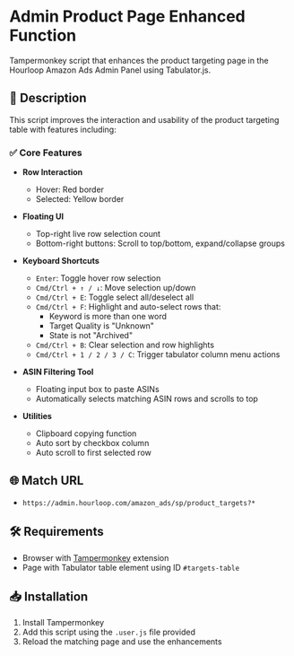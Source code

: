 # Admin Product Page Enhanced Function

Tampermonkey script that enhances the product targeting page in the Hourloop Amazon Ads Admin Panel using Tabulator.js.

## 📌 Description

This script improves the interaction and usability of the product targeting table with features including:

### ✅ Core Features

- **Row Interaction**
  - Hover: Red border
  - Selected: Yellow border

- **Floating UI**
  - Top-right live row selection count
  - Bottom-right buttons: Scroll to top/bottom, expand/collapse groups

- **Keyboard Shortcuts**
  - `Enter`: Toggle hover row selection
  - `Cmd/Ctrl + ↑ / ↓`: Move selection up/down
  - `Cmd/Ctrl + E`: Toggle select all/deselect all
  - `Cmd/Ctrl + F`: Highlight and auto-select rows that:
    - Keyword is more than one word
    - Target Quality is "Unknown"
    - State is not "Archived"
  - `Cmd/Ctrl + B`: Clear selection and row highlights
  - `Cmd/Ctrl + 1 / 2 / 3 / C`: Trigger tabulator column menu actions

- **ASIN Filtering Tool**
  - Floating input box to paste ASINs
  - Automatically selects matching ASIN rows and scrolls to top

- **Utilities**
  - Clipboard copying function
  - Auto sort by checkbox column
  - Auto scroll to first selected row

## 🌐 Match URL

- `https://admin.hourloop.com/amazon_ads/sp/product_targets?*`

## 🛠 Requirements

- Browser with [Tampermonkey](https://tampermonkey.net) extension
- Page with Tabulator table element using ID `#targets-table`

## 📥 Installation

1. Install Tampermonkey
2. Add this script using the `.user.js` file provided
3. Reload the matching page and use the enhancements

